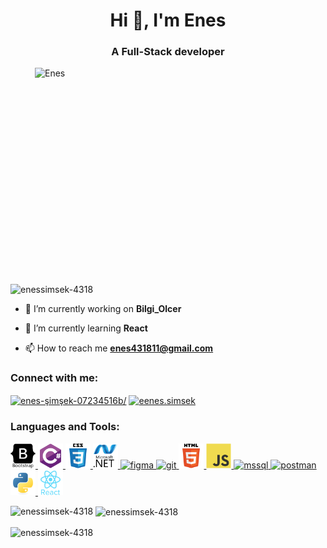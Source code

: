 <h1 align="center">Hi 👋, I'm Enes</h1>
<h3 align="center">A Full-Stack developer</h3>
<img src="https://media.tenor.com/BqbIhT4Mb7cAAAAd/programmer-rounded-edges.gif" jsaction="load:XAeZkd;" jsname="HiaYvf" class="n3VNCb pT0Scc KAlRDb" role="" aria-label="" alt="Enes" data-noaft="1" align="right" style="width: 465px; height: 345.844px; margin: 0px;">


<p align="left"> <img src="https://komarev.com/ghpvc/?username=enessimsek-4318&label=Profile%20views&color=0e75b6&style=flat" alt="enessimsek-4318" /> </p>

- 🔭 I’m currently working on **Bilgi_Olcer**

- 🌱 I’m currently learning **React**

- 📫 How to reach me **enes431811@gmail.com**

<h3 align="left">Connect with me:</h3>
<p align="left">
<a href="https://linkedin.com/in/enes-şimşek-07234516b/" target="blank"><img align="center" src="https://raw.githubusercontent.com/rahuldkjain/github-profile-readme-generator/master/src/images/icons/Social/linked-in-alt.svg" alt="enes-şimşek-07234516b/" height="30" width="40" /></a>
<a href="https://instagram.com/eenes.simsek" target="blank"><img align="center" src="https://raw.githubusercontent.com/rahuldkjain/github-profile-readme-generator/master/src/images/icons/Social/instagram.svg" alt="eenes.simsek" height="30" width="40" /></a>
</p>

<h3 align="left">Languages and Tools:</h3>
<p align="left"> <a href="https://getbootstrap.com" target="_blank" rel="noreferrer"> <img src="https://raw.githubusercontent.com/devicons/devicon/master/icons/bootstrap/bootstrap-plain-wordmark.svg" alt="bootstrap" width="40" height="40"/> </a> <a href="https://www.w3schools.com/cs/" target="_blank" rel="noreferrer"> <img src="https://raw.githubusercontent.com/devicons/devicon/master/icons/csharp/csharp-original.svg" alt="csharp" width="40" height="40"/> </a> <a href="https://www.w3schools.com/css/" target="_blank" rel="noreferrer"> <img src="https://raw.githubusercontent.com/devicons/devicon/master/icons/css3/css3-original-wordmark.svg" alt="css3" width="40" height="40"/> </a> <a href="https://dotnet.microsoft.com/" target="_blank" rel="noreferrer"> <img src="https://raw.githubusercontent.com/devicons/devicon/master/icons/dot-net/dot-net-original-wordmark.svg" alt="dotnet" width="40" height="40"/> </a> <a href="https://www.figma.com/" target="_blank" rel="noreferrer"> <img src="https://www.vectorlogo.zone/logos/figma/figma-icon.svg" alt="figma" width="40" height="40"/> </a> <a href="https://git-scm.com/" target="_blank" rel="noreferrer"> <img src="https://www.vectorlogo.zone/logos/git-scm/git-scm-icon.svg" alt="git" width="40" height="40"/> </a> <a href="https://www.w3.org/html/" target="_blank" rel="noreferrer"> <img src="https://raw.githubusercontent.com/devicons/devicon/master/icons/html5/html5-original-wordmark.svg" alt="html5" width="40" height="40"/> </a> <a href="https://developer.mozilla.org/en-US/docs/Web/JavaScript" target="_blank" rel="noreferrer"> <img src="https://raw.githubusercontent.com/devicons/devicon/master/icons/javascript/javascript-original.svg" alt="javascript" width="40" height="40"/> </a> <a href="https://www.microsoft.com/en-us/sql-server" target="_blank" rel="noreferrer"> <img src="https://www.svgrepo.com/show/303229/microsoft-sql-server-logo.svg" alt="mssql" width="40" height="40"/> </a> <a href="https://postman.com" target="_blank" rel="noreferrer"> <img src="https://www.vectorlogo.zone/logos/getpostman/getpostman-icon.svg" alt="postman" width="40" height="40"/> </a> <a href="https://www.python.org" target="_blank" rel="noreferrer"> <img src="https://raw.githubusercontent.com/devicons/devicon/master/icons/python/python-original.svg" alt="python" width="40" height="40"/> </a> <a href="https://reactjs.org/" target="_blank" rel="noreferrer"> <img src="https://raw.githubusercontent.com/devicons/devicon/master/icons/react/react-original-wordmark.svg" alt="react" width="40" height="40"/> </a> </p>

<p><img align="left" src="https://github-readme-stats.vercel.app/api/top-langs?username=enessimsek-4318&show_icons=true&locale=en&layout=compact" alt="enessimsek-4318" /></p>

<p>&nbsp;<img align="center" src="https://github-readme-stats.vercel.app/api?username=enessimsek-4318&show_icons=true&locale=en" alt="enessimsek-4318" /></p>

<p><img align="center" src="https://github-readme-streak-stats.herokuapp.com/?user=enessimsek-4318&" alt="enessimsek-4318" /></p>
